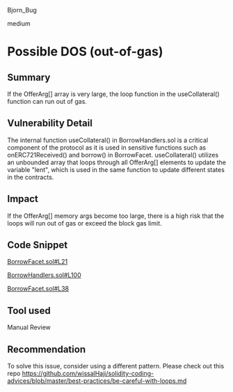 Bjorn_Bug

medium

# Possible DOS (out-of-gas)

## Summary
If the OfferArg[] array is very large, the loop function in the useCollateral() function can run out of gas.

## Vulnerability Detail
The internal function useCollateral() in BorrowHandlers.sol is a critical component of the protocol as it is used in sensitive functions such as onERC721Received() and borrow() in BorrowFacet. useCollateral() utilizes an unbounded array that loops through all OfferArg[] elements to update the variable "lent", which is used in the same function to update different states in the contracts.

## Impact
If the OfferArg[] memory args become too large, there is a high risk that the loops will run out of gas or exceed the block gas limit.

## Code Snippet
[BorrowFacet.sol#L21](https://github.com/kairos-loan/kairos-contracts/blob/b2fd98d62cf0f25ee1db2bd551cd7b4606a5a988/src/BorrowFacet.sol?plain=1#L21)

[BorrowHandlers.sol#L100](https://github.com/kairos-loan/kairos-contracts/blob/b2fd98d62cf0f25ee1db2bd551cd7b4606a5a988/src/BorrowLogic/BorrowHandlers.sol?plain=1#L100)

[BorrowFacet.sol#L38](https://github.com/kairos-loan/kairos-contracts/blob/b2fd98d62cf0f25ee1db2bd551cd7b4606a5a988/src/BorrowFacet.sol?plain=1#L38)

## Tool used
Manual Review

## Recommendation
To solve this issue, consider using a different pattern. Please check out this repo
https://github.com/wissalHaji/solidity-coding-advices/blob/master/best-practices/be-careful-with-loops.md
